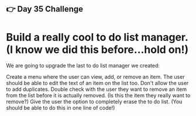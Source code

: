 ## 👉 Day 35 Challenge
# Build a really cool to do list manager. (I know we did this before...hold on!)

We are going to upgrade the last to do list manager we created:

Create a menu where the user can view, add, or remove an item.
The user should be able to edit the text of an item on the list too.
Don't allow the user to add duplicates.
Double check with the user they want to remove an item from the list before it is actually removed. (Is this the item they really want to remove?)
Give the user the option to completely erase the to do list. (You should be able to do this in one line of code!)
